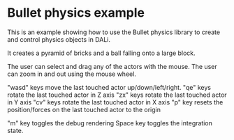 # Bullet physics example

This is an example showing how to use the Bullet physics library to create and control 
physics objects in DALi.

It creates a pyramid of bricks and a ball falling onto a large block.

The user can select and drag any of the actors with the mouse.
The user can zoom in and out using the mouse wheel.

"wasd" keys move the last touched actor up/down/left/right.
"qe" keys rotate the last touched actor in Z axis
"zx" keys rotate the last touched actor in Y axis
"cv" keys rotate the last touched actor in X axis
"p" key resets the position/forces on the last touched actor to the origin

"m" key toggles the debug rendering
Space key toggles the integration state.


